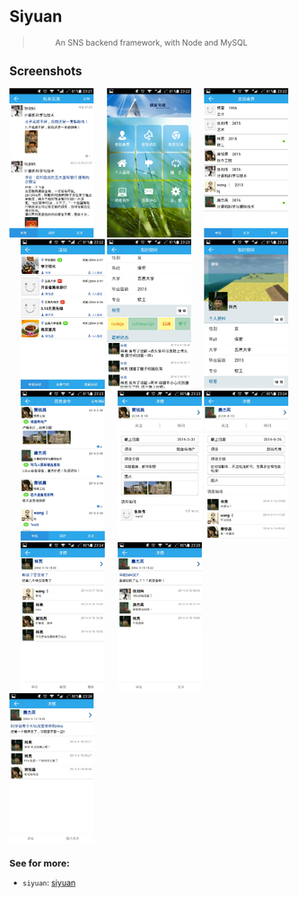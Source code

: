 # Siyuan

> 　　　An SNS backend framework, with Node and MySQL

## Screenshots

<img src="1.jpeg" width="150">
&nbsp;&nbsp;&nbsp;&nbsp;
<img src="2.jpeg" width="150">
&nbsp;&nbsp;&nbsp;&nbsp;
<img src="3.jpeg" width="150">
&nbsp;&nbsp;&nbsp;&nbsp;
<img src="4.jpeg" width="150">

<img src="5.jpeg" width="150">
&nbsp;&nbsp;&nbsp;&nbsp;
<img src="6.jpeg" width="150">
&nbsp;&nbsp;&nbsp;&nbsp;
<img src="7.jpeg" width="150">
&nbsp;&nbsp;&nbsp;&nbsp;
<img src="8.jpeg" width="150">

<img src="9.jpeg" width="150">
&nbsp;&nbsp;&nbsp;&nbsp;
<img src="10.jpeg" width="150">
&nbsp;&nbsp;&nbsp;&nbsp;
<img src="11.jpeg" width="150">
&nbsp;&nbsp;&nbsp;&nbsp;
<img src="12.jpeg" width="150">

### See for more:

- `siyuan`: [siyuan](https://github.com/node-fun/siyuan)
